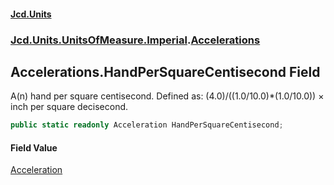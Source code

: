 #### [Jcd.Units](index.md 'index')
### [Jcd.Units.UnitsOfMeasure.Imperial](Jcd.Units.UnitsOfMeasure.Imperial.md 'Jcd.Units.UnitsOfMeasure.Imperial').[Accelerations](Accelerations.md 'Jcd.Units.UnitsOfMeasure.Imperial.Accelerations')

## Accelerations.HandPerSquareCentisecond Field

A(n) hand per square centisecond. Defined as: (4.0)/((1.0/10.0)*(1.0/10.0)) × inch per square decisecond.

```csharp
public static readonly Acceleration HandPerSquareCentisecond;
```

#### Field Value
[Acceleration](Acceleration.md 'Jcd.Units.UnitTypes.Acceleration')